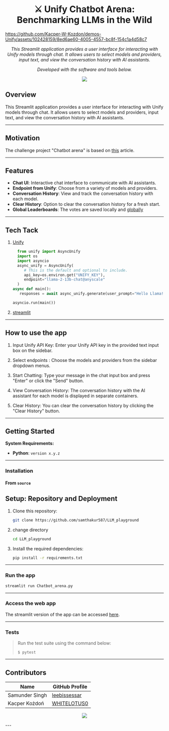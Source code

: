 
# 




<p align="center">
    <h1 align="center">⚔️ Unify Chatbot Arena: Benchmarking LLMs in the Wild</h1>
</p>


https://github.com/Kacper-W-Kozdon/demos-Unify/assets/102428159/8ed6ae60-4005-4557-bc8f-154c1a4d58c7



<p align="center">
    <em>This Streamlit application provides a user interface for interacting with Unify models through chat. It allows users to select models and providers, input text, and view the conversation history with AI assistants.
</em>
</p>
<p align="center">
	<!-- Shields.io badges not used with skill icons. --><p>
<p align="center">
		<em>Developed with the software and tools below.</em>
</p>
<p align="center">
	<a href="https://skillicons.dev">
		<img src="https://skillicons.dev/icons?i=python,docker,github,gcp">
	</a></p>



##  Overview
This Streamlit application provides a user interface for interacting with Unify models through chat. It allows users to select models and providers, input text, and view the conversation history with AI assistants.

---

## Motivation
The challenge project "Chatbot arena" is based on [this](https://arxiv.org/abs/2403.04132) article.

---

## Features

- **Chat UI**: Interactive chat interface to communicate with AI assistants.
- **Endpoint from Unify**: Choose from a variety of models and providers.
- **Conversation History**: View and track the conversation history with each model.
- **Clear History**: Option to clear the conversation history for a fresh start.
- **Global Leaderboards**: The votes are saved locally and [globally](https://docs.google.com/spreadsheets/d/10QrEik70RYY_LM8RW8GGq-vZWK2e1dka6agRGtKZPHU/edit#gid=0)

---

## Tech Tack
1. [Unify](https://unify.ai/)
	```python
	  from unify import AsyncUnify
	  import os
	  import asyncio
	  async_unify = AsyncUnify(
	     # This is the default and optional to include.
	     api_key=os.environ.get("UNIFY_KEY"),
	     endpoint="llama-2-13b-chat@anyscale"
	  )
	async def main():
	   responses = await async_unify.generate(user_prompt="Hello Llama! Who was Isaac Newton?")
	
	asyncio.run(main())
	```
 2. [streamlit](https://streamlit.io/)

---
## How to use the app


1. Input Unify API Key: Enter your Unify API key in the provided text input box on the sidebar.

2. Select endpoints : Choose the models and providers from the sidebar dropdown menus.

3. Start Chatting: Type your message in the chat input box and press "Enter" or click the "Send" button.

4. View Conversation History: The conversation history with the AI assistant for each model is displayed in separate containers.

5. Clear History: You can clear the conversation history by clicking the "Clear History" button.

---

##  Getting Started

**System Requirements:**

* **Python**: `version x.y.z`

---

###  Installation

<h4>From <code>source</code></h4>

## Setup: Repository and Deployment

1. Clone this repository:

    ```bash
    git clone https://github.com/samthakur587/LLM_playground
    ```
2. change directory
   ```bash
   cd LLM_playground
   ```


3. Install the required dependencies:

    ```bash
    pip install -r requirements.txt
    ```
---

###  Run the app
```bash
streamlit run Chatbot_arena.py
```
---

### Access the web app
The streamlit version of the app can be accessed [here](https://llm-playground-unify.streamlit.app/).


---
###  Tests

> Run the test suite using the command below:
> ```console
> $ pytest
> ```

---
## Contributors
<p align="center">
   


| Name | GitHub Profile |
|------|----------------|
| Samunder Singh | [leebissessar](https://github.com/samthakur587) |
| Kacper Kożdoń | [WHITELOTUS0](https://github.com/Kacper-W-Kozdon) |

  <a href="https://github.com{/samthakur587/LLM_playground/graphs/contributors">
      <img src="https://contrib.rocks/image?repo=samthakur587/LLM_playground">
   </a>
</p>
---


